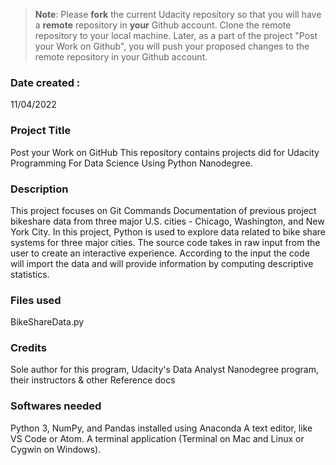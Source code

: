 >**Note**: Please **fork** the current Udacity repository so that you will have a **remote** repository in **your** Github account. Clone the remote repository to your local machine. Later, as a part of the project "Post your Work on Github", you will push your proposed changes to the remote repository in your Github account.

### Date created : 
11/04/2022

### Project Title
Post your Work on GitHub
This repository contains projects did for Udacity Programming For Data Science Using Python Nanodegree.

### Description
This project focuses on Git Commands Documentation of previous project bikeshare data from three major U.S. cities - Chicago, Washington, and New York City. In this project, Python is used to explore data related to bike share systems for three major cities. The source code takes in raw input from the user to create an interactive experience. According to the input the code will import the data and will provide information by computing descriptive statistics.

### Files used
BikeShareData.py

### Credits
Sole author for this program, Udacity's Data Analyst Nanodegree program, their instructors & other Reference docs

### Softwares needed
Python 3, NumPy, and Pandas installed using Anaconda
A text editor, like VS Code or Atom.
A terminal application (Terminal on Mac and Linux or Cygwin on Windows).